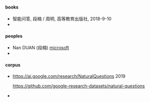



#### books

- 智能问答, 段楠 / 周明, 高等教育出版社, 2018-9-10
- 



#### peoples

- Nan DUAN (段楠) [microsoft](https://www.microsoft.com/en-us/research/people/nanduan/#!books-publications)
- 



#### corpus

+ https://ai.google.com/research/NaturalQuestions 2019

  https://github.com/google-research-datasets/natural-questions

+ 